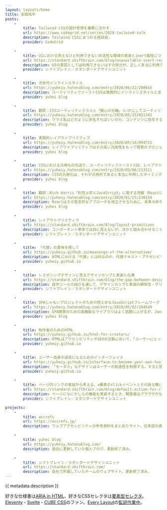 ```yaml
---
layout: layouts/home
title: 安田祐平
posts:
	-
		title: Tailwind CSSの設計思想を業務に活かす
		url: https://www.codegrid.net/series/2020-tailwind-talk
		description: Tailwind CSSにまつわる座談会。
		provider: CodeGrid

	-
		title: UIにおける見えるけど利用できない非活性な領域の実装とinert属性について
		url: https://standard.shiftbrain.com/blog/unavailable-inert-regions-and-inert-attribute
		description: UIの意図としては利用できないはずの部分が、正しく本当に利用できない状態に実装されていることは実は少ない。ではどのようにすれば確実に利用できない状態を作り出せるか。
		provider: シフトブレイン／スタンダードデザインユニット

	-
		title: 次世代インラインスタイル
		url: https://yuheiy.hatenablog.com/entry/2020/06/22/200616
		description: ユーティリティファーストCSSは実質的にインラインスタイルと言えるが、インラインスタイルには機能的な制約がある。それを乗り越えてインラインスタイルライクな実装をしていくための工夫など。
		provider: yuhei blog

	-
		title: 翻訳：CSSユーティリティクラスと「関心の分離」（いかにしてユーティリティファーストにたどり着いたか）
		url: https://yuheiy.hatenablog.com/entry/2020/05/25/021342
		description: クラス名はどのように命名すればいいのか。コンテンツに依存する名前をつけると再利用性がなくなってしまうので、少しずつ名前を抽象化していく必要があるが、その繰り返しには際限がなくひたすら労力がかかる。ではどうすればこの抽象化を上手く行っていけるか。
		provider: yuhei blog

	-
		title: 実践的レイアウトプリミティブ
		url: https://yuheiy.hatenablog.com/entry/2020/05/18/094715
		description: レイアウトプリミティブはその高い汎用性をもって現実のプロジェクトにおける実装の総量や個別性を抑制する。実用性に主眼を置き、見いだされてきた具体的な設計手法の解説。
		provider: yuhei blog

	-
		title: CSSにおける汎用化の先送り、ユーティリティファーストCSS、レイアウトプリミティブ
		url: https://yuheiy.hatenablog.com/entry/2020/05/06/213311
		description: CSSの汎用化は、それが汎用的であると本当に判明したタイミングになってから行われるべきだ。ではいかにすればうまくそれを実現できるのか、いくつかのアプローチと照らし合わせながら考察する。
		provider: yuhei blog

	-
		title: 翻訳：Rich Harris「形而上学とJavaScript」に関する見解（ReactによるDOMの抽象化の不完全性について）
		url: https://yuheiy.hatenablog.com/entry/2020/01/25/230154
		description: Reactはその宣言的なアプローチを成立させるために、本来の命令的なDOMとの間で膨大な橋渡しを行っている。これは設計として無理があるだけではなく、ユーザーである開発者のメンタルモデルにも歪みを生じさせてしまう。
		provider: yuhei blog

	-
		title: レイアウトプリミティブ
		url: https://standard.shiftbrain.com/blog/layout-primitives
		description: コンポーネント単体では目に見えないが、ほかと組み合わせることで意味のあるレイアウトができるというパターンがある。それらをレイアウトプリミティブと呼び、再利用性を高めるためのルールを紹介。
		provider: シフトブレイン／スタンダードデザインユニット

	-
		title: 「代替」の意味を探して
		url: https://yuheiy.github.io/meanings-of-the-alternative/
		description: HTMLにおける「代替」とは何なのか。代替テキスト・アクセシビリティツリー・文書構造とプレゼンテーションの分離などについて。
		provider: yuheiy.github.io

	-
		title: レスポンシブデザインに見るデザインカンプと実装との溝
		url: https://standard.shiftbrain.com/blog/the-gap-between-design-and-implementation-in-responsive-design
		description: 自作ツールの紹介を通して、デザインカンプと実装の関係性・グリッドシステム・レスポンシブデザインの意味などを考察。
		provider: シフトブレイン／スタンダードデザインユニット

	-
		title: SPAじゃないプロジェクトのための控えめなJavaScriptフレームワーク「Stimulus」
		url: https://yuheiy.hatenablog.com/entry/2019/05/02/204549
		description: SPA開発のための高機能なライブラリはよく話題に上がるが、JavaScriptありきでないドキュメント寄りのサイトに適したライブラリはあまり盛り上がらない。そのようなサイトでは割合としてのJavaScriptの量は少なくとも、規模によっては適切に設計できていなければ身動きが取れなくなっていく。
		provider: yuhei blog

	-
		title: 制作者のためのHTML
		url: https://yuheiy.github.io/html-for-creators/
		description: HTMLはアクセシビリティやSEOの文脈において、「ユーザーにとって」重要であるという語られ方をする。しかし視点を変えれば、制作者はHTMLをよいデザインを行うための思考のフレームワークとして利用できる。
		provider: yuheiy.github.io

	-
		title: ユーザー自身の道具になるためのインターフェイス
		url: https://yuheiy.github.io/interface-to-become-your-own-tool/
		description: 「モーダル」なデザインはユーザーの創造性を制限する。すると提供側がユーザーの行動を主導する形になり、使いにくく感じられる道具ができてしまう。
		provider: yuheiy.github.io

	-
		title: ページ内リンクの実装から考える、a要素のclickイベントとその振る舞い
		url: https://standard.shiftbrain.com/blog/default-action-for-click-event-of-a-element
		description: ページになにかしらの機能を実装するとき、開発者はブラウザがもともと備えている挙動を取り消して独自の実装で上書きしてしまう場合がある。大抵はその挙動を代替する実装を行うが、もしかしたらそれは見えている仕様の一部だけを表面的に模写したもので、開発者は重要な挙動の存在を見落としてユーザーに不利益を与えてしまっているかもしれない。
		provider: シフトブレイン／スタンダードデザインユニット

projects:
	-
		title: accrefs
		url: https://accrefs.jp/
		description: ウェブアクセシビリティの参考資料をまとめたサイト。日本語の資料を中心にリンク数は200を超える。サイトのデザインおよび実装に携わる。有志のメンバーにより制作・運営されている。

	-
		title: yuhei blog
		url: https://yuheiy.hatenablog.com/
		description: 過去に更新していた個人ブログ。更新終了済み。

	-
		title: シフトブレイン／スタンダードデザインユニット
		url: https://standard.shiftbrain.com/
		description: 自社で所属していたチームのウェブサイト。更新終了済み。
---
```


{{ metadata.description }}

好きな仕様書は[ARIA in HTML](https://www.w3.org/TR/html-aria/)、好きなCSSセレクタは[要素型セレクタ](https://developer.mozilla.org/ja/docs/Web/CSS/Type_selectors)。[Eleventy](https://www.11ty.dev/)・[Svelte](https://svelte.dev/)・[CUBE CSS](https://piccalil.li/cube-css/)のファン。[Every Layout](https://every-layout.dev/)の[監訳作業中](https://twitter.com/orange_juno/status/1223073217348112385)。
